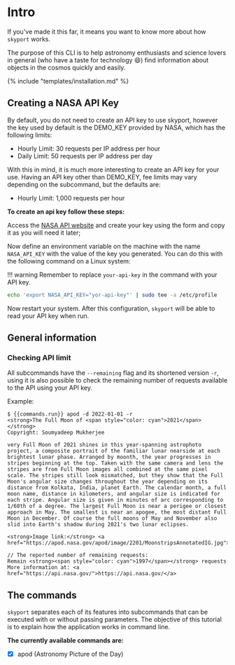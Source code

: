 # Intro

If you've made it this far, it means you want to know more about how `skyport` works.

The purpose of this CLI is to help astronomy enthusiasts and science lovers in general (who have a taste for technology :smile:) find information about objects in the cosmos quickly and easily.

{% include "templates/installation.md" %}

## Creating a NASA API Key

By default, you do not need to create an API key to use skyport, however the key used by default is the DEMO_KEY provided by NASA, which has the following limits:

- Hourly Limit: 30 requests per IP address per hour
- Daily Limit: 50 requests per IP address per day

With this in mind, it is much more interesting to create an API key for your use. Having an API key other than DEMO_KEY, fee limits may vary depending on the subcommand, but the defaults are:

- Hourly Limit: 1,000 requests per hour

**To create an api key follow these steps:**

Access the [NASA API website](https://api.nasa.gov/) and create your key using the form and copy it as you will need it later;

Now define an environment variable on the machine with the name `NASA_API_KEY` with the value of the key you generated. You can do this with the following command on a Linux system:

!!! warning
    Remember to replace `your-api-key` in the command with your API key.

```bash
echo 'export NASA_API_KEY="yor-api-key"' | sudo tee -a /etc/profile
```

Now restart your system. After this configuration, `skyport` will be able to read your API key when run.

## General information

### Checking API limit

All subcommands have the `--remaining` flag and its shortened version `-r`, using it is also possible to check the remaining number of requests available to the API using your API key.

Example:

<div class="termy">

```console
$ {{commands.run}} apod -d 2022-01-01 -r
<strong>The Full Moon of <span style="color: cyan">2021</span></strong>
Copyright: Soumyadeep Mukherjee

very Full Moon of 2021 shines in this year-spanning astrophoto project, a composite portrait of the familiar lunar nearside at each brightest lunar phase. Arranged by moonth, the year progresses in stripes beginning at the top. Taken with the same camera and lens the stripes are from Full Moon images all combined at the same pixel scale. The stripes still look mismatched, but they show that the Full Moon's angular size changes throughout the year depending on its distance from Kolkata, India, planet Earth. The calendar month, a full moon name, distance in kilometers, and angular size is indicated for each stripe. Angular size is given in minutes of arc corresponding to 1/60th of a degree. The largest Full Moon is near a perigee or closest approach in May. The smallest is near an apogee, the most distant Full Moon in December. Of course the full moons of May and November also slid into Earth's shadow during 2021's two lunar eclipses.

<strong>Image link:</strong> <a href="https://apod.nasa.gov/apod/image/2201/MoonstripsAnnotatedIG.jpg">https://apod.nasa.gov/apod/image/2201/MoonstripsAnnotatedIG.jpg</a>

// The reported number of remaining requests:
Remain <strong><span style="color: cyan">1997</span></strong> requests
More information at: <a href="https://api.nasa.gov/">https://api.nasa.gov/</a>

```

</div>

## The commands

`skyport` separates each of its features into subcommands that can be executed with or without passing parameters. The objective of this tutorial is to explain how the application works in command line.

**The currently available commands are:**

* [x] apod (Astronomy Picture of the Day)